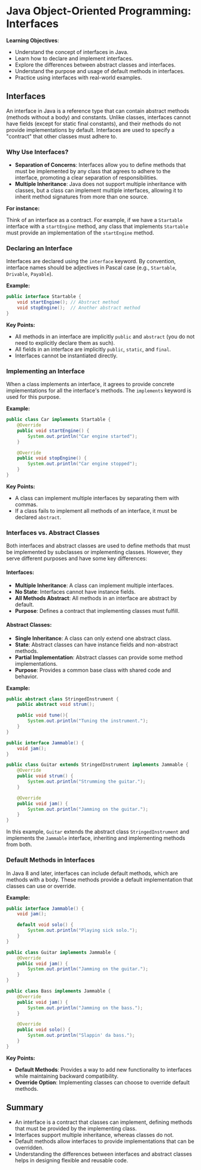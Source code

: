 # Java Object-Oriented Programming: Interfaces

**Learning Objectives**:

- Understand the concept of interfaces in Java.
- Learn how to declare and implement interfaces.
- Explore the differences between abstract classes and interfaces.
- Understand the purpose and usage of default methods in interfaces.
- Practice using interfaces with real-world examples.

## Interfaces

An interface in Java is a reference type that can contain abstract methods (methods without a body) and constants. Unlike classes, interfaces cannot have fields (except for static final constants), and their methods do not provide implementations by default. Interfaces are used to specify a "contract" that other classes must adhere to.

### Why Use Interfaces?

- **Separation of Concerns**: Interfaces allow you to define methods that must be implemented by any class that agrees to adhere to the interface, promoting a clear separation of responsibilities.
- **Multiple Inheritance**: Java does not support multiple inheritance with classes, but a class can implement multiple interfaces, allowing it to inherit method signatures from more than one source.

**For instance:**

Think of an interface as a contract. For example, if we have a `Startable` interface with a `startEngine` method, any class that implements `Startable` must provide an implementation of the `startEngine` method.

### Declaring an Interface

Interfaces are declared using the `interface` keyword. By convention, interface names should be adjectives in Pascal case (e.g., `Startable`, `Drivable`, `Payable`).

**Example:**
```java
public interface Startable {
    void startEngine(); // Abstract method
    void stopEngine();  // Another abstract method
}
```
**Key Points:**

- All methods in an interface are implicitly `public` and `abstract` (you do not need to explicitly declare them as such).
- All fields in an interface are implicitly `public`, `static`, and `final`.
- Interfaces cannot be instantiated directly.

### Implementing an Interface

When a class implements an interface, it agrees to provide concrete implementations for all the interface's methods. The `implements` keyword is used for this purpose.

**Example:**
```java
public class Car implements Startable {
    @Override
    public void startEngine() {
        System.out.println("Car engine started");
    }

    @Override
    public void stopEngine() {
        System.out.println("Car engine stopped");
    }
}
```
**Key Points:**

- A class can implement multiple interfaces by separating them with commas.
- If a class fails to implement all methods of an interface, it must be declared `abstract`.

### Interfaces vs. Abstract Classes

Both interfaces and abstract classes are used to define methods that must be implemented by subclasses or implementing classes. However, they serve different purposes and have some key differences:

#### Interfaces:

- **Multiple Inheritance**: A class can implement multiple interfaces.
- **No State**: Interfaces cannot have instance fields.
- **All Methods Abstract**: All methods in an interface are abstract by default.
- **Purpose**: Defines a contract that implementing classes must fulfill.

#### Abstract Classes:

- **Single Inheritance**: A class can only extend one abstract class.
- **State**: Abstract classes can have instance fields and non-abstract methods.
- **Partial Implementation**: Abstract classes can provide some method implementations.
- **Purpose**: Provides a common base class with shared code and behavior.

**Example:**
```java
public abstract class StringedInstrument {
    public abstract void strum();

    public void tune(){
        System.out.println("Tuning the instrument.");
    }
}

public interface Jammable() {
    void jam();
}

public class Guitar extends StringedInstrument implements Jammable {
    @Override
    public void strum() {
        System.out.println("Strumming the guitar.");
    }

    @Override
    public void jam() {
        System.out.println("Jamming on the guitar.");
    }
}
```
In this example, `Guitar` extends the abstract class `StringedInstrument` and implements the `Jammable` interface, inheriting and implementing methods from both.

### Default Methods in Interfaces

In Java 8 and later, interfaces can include default methods, which are methods with a body. These methods provide a default implementation that classes can use or override.

**Example:**
```java
public interface Jammable() {
    void jam();

    default void solo() {
        System.out.println("Playing sick solo.");
    }
}

public class Guitar implements Jammable {
    @Override
    public void jam() {
        System.out.println("Jamming on the guitar.");
    }
}

public class Bass implements Jammable {
    @Override
    public void jam() {
        System.out.println("Jamming on the bass.");
    }

    @Override
    public void solo() {
        System.out.println("Slappin' da bass.");
    }
}
```
**Key Points:**

- **Default Methods**: Provides a way to add new functionality to interfaces while maintaining backward compatibility.
- **Override Option**: Implementing classes can choose to override default methods.

## Summary

- An interface is a contract that classes can implement, defining methods that must be provided by the implementing class.
- Interfaces support multiple inheritance, whereas classes do not.
- Default methods allow interfaces to provide implementations that can be overridden.
- Understanding the differences between interfaces and abstract classes helps in designing flexible and reusable code.
